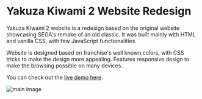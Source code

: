 # Yakuza Kiwami 2 Website Redesign

Yakuza Kiwami 2 website is a redesign based on the original website showcasing SEGA's remake of an old classic. It was built mainly with HTML and vanilla CSS, with few JavaScript functionalities.

Website is designed based on franchise's well known colors, with CSS tricks to make the design more appealing. Features responsive design to make the browsing possible on many devices.

You can check out the [live demo here](https://davidmaksic.github.io/Yakuza-site/).

![main image](https://davidmaksic.vercel.app/assets/yakuza-entire-page-CJkk6MG4.webp)
